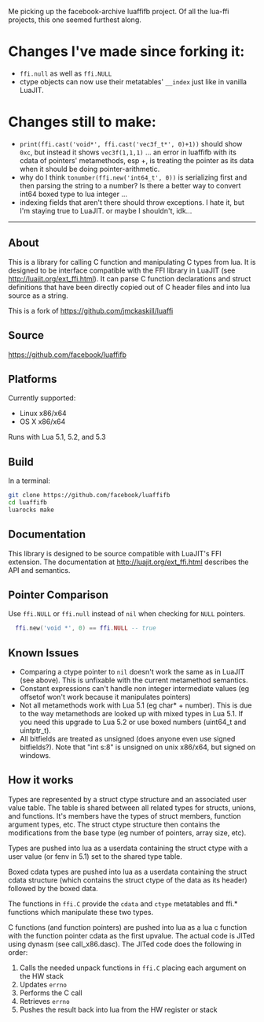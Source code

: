 Me picking up the facebook-archive luaffifb project.  Of all the lua-ffi projects, this one seemed furthest along.

# Changes I've made since forking it:

- `ffi.null` as well as `ffi.NULL`
- ctype objects can now use their metatables' `__index` just like in vanilla LuaJIT.

# Changes still to make:

- `print(ffi.cast('void*', ffi.cast('vec3f_t*', 0)+1))` should show `0xc`, but instead it shows `vec3f(1,1,1)` ... an error in luaffifb with its cdata of pointers' metamethods, esp +, is treating the pointer as its data when it should be doing pointer-arithmetic.
- why do I think `tonumber(ffi.new('int64_t', 0))` is serializing first and then parsing the string to a number?  Is there a better way to convert int64 boxed type to lua integer ...
- indexing fields that aren't there should throw exceptions.  I hate it, but I'm staying true to LuaJIT.  or maybe I shouldn't, idk...


<hr>

About
-----
This is a library for calling C function and manipulating C types from lua. It
is designed to be interface compatible with the FFI library in LuaJIT (see
http://luajit.org/ext_ffi.html). It can parse C function declarations and
struct definitions that have been directly copied out of C header files and
into lua source as a string.

This is a fork of https://github.com/jmckaskill/luaffi

Source
------
https://github.com/facebook/luaffifb

Platforms
---------
Currently supported:
- Linux x86/x64
- OS X x86/x64

Runs with Lua 5.1, 5.2, and 5.3

Build
-----
In a terminal:

```bash
git clone https://github.com/facebook/luaffifb
cd luaffifb
luarocks make
```

Documentation
-------------
This library is designed to be source compatible with LuaJIT's FFI extension. The documentation at http://luajit.org/ext_ffi.html describes the API and semantics.

Pointer Comparison
------------
Use `ffi.NULL` or `ffi.null` instead of `nil` when checking for `NULL` pointers.
```lua
  ffi.new('void *', 0) == ffi.NULL -- true
```

Known Issues
------------
- Comparing a ctype pointer to `nil` doesn't work the same as in LuaJIT (see above).
  This is unfixable with the current metamethod semantics.
- Constant expressions can't handle non integer intermediate values (eg
  offsetof won't work because it manipulates pointers)
- Not all metamethods work with Lua 5.1 (eg char* + number). This is due to
  the way metamethods are looked up with mixed types in Lua 5.1. If you need
this upgrade to Lua 5.2 or use boxed numbers (uint64_t and uintptr_t).
- All bitfields are treated as unsigned (does anyone even use signed
  bitfields?). Note that "int s:8" is unsigned on unix x86/x64, but signed on
windows.


How it works
------------
Types are represented by a struct ctype structure and an associated user value
table. The table is shared between all related types for structs, unions, and
functions. It's members have the types of struct members, function argument
types, etc. The struct ctype structure then contains the modifications from
the base type (eg number of pointers, array size, etc).

Types are pushed into lua as a userdata containing the struct ctype with a
user value (or fenv in 5.1) set to the shared type table.

Boxed cdata types are pushed into lua as a userdata containing the struct
cdata structure (which contains the struct ctype of the data as its header)
followed by the boxed data.

The functions in `ffi.C` provide the `cdata` and `ctype` metatables and ffi.*
functions which manipulate these two types.

C functions (and function pointers) are pushed into lua as a lua c function
with the function pointer cdata as the first upvalue. The actual code is JITed
using dynasm (see call_x86.dasc). The JITed code does the following in order:

1. Calls the needed unpack functions in `ffi.C` placing each argument on the HW stack
2. Updates `errno`
3. Performs the C call
4. Retrieves `errno`
5. Pushes the result back into lua from the HW register or stack
